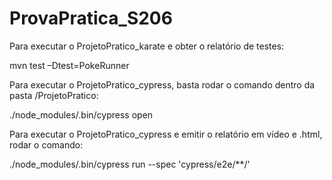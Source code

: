 # ProvaPratica_S206

Para executar o ProjetoPratico_karate e obter o relatório de testes:

mvn test –Dtest=PokeRunner

Para executar o ProjetoPratico_cypress, basta rodar o comando dentro da pasta /ProjetoPratico:

./node_modules/.bin/cypress open

Para executar o ProjetoPratico_cypress e emitir o relatório em vídeo e .html, rodar o comando:

./node_modules/.bin/cypress run --spec 'cypress/e2e/**/'
